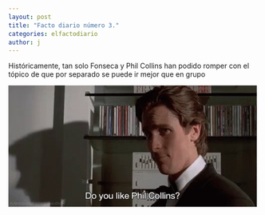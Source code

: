 ```yaml
---
layout: post
title: "Facto diario número 3."
categories: elfactodiario
author: j
---
```


Históricamente, tan solo Fonseca y Phil Collins han podido romper con el tópico de que por separado se puede ir mejor que en grupo

!["Do you like Phil Collins?"](/assets/phil-collins.gif)